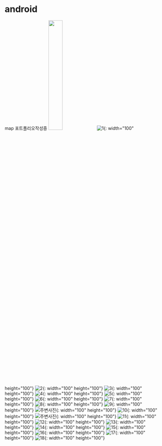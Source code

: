 # android
map 포트폴리오작성중
<img src="https://user-images.githubusercontent.com/48806275/129306883-81b86ff3-f941-4f7e-8cff-52ff4e8a4427.png"  width="30%" height="30%"/>
![1](https://user-images.githubusercontent.com/48806275/129306883-81b86ff3-f941-4f7e-8cff-52ff4e8a4427.png){: width="100" height="100"}
![2](https://user-images.githubusercontent.com/48806275/129306889-a31397b8-abad-4e70-a5f6-81e939881219.png){: width="100" height="100"}
![3](https://user-images.githubusercontent.com/48806275/129306892-43f707db-b50a-4bd8-8eb5-deb5d232b9dd.png){: width="100" height="100"}
![4](https://user-images.githubusercontent.com/48806275/129306893-f39ebb8f-e320-4e7f-872a-ba386cda1dbc.png){: width="100" height="100"}
![5](https://user-images.githubusercontent.com/48806275/129306895-4c8b010b-6b81-4611-afae-dca7f23f2a4e.png){: width="100" height="100"}
![6](https://user-images.githubusercontent.com/48806275/129306897-ae4b0991-61e9-4d0a-8d13-c361c7bd9a18.png){: width="100" height="100"}
![7](https://user-images.githubusercontent.com/48806275/129306900-93d07785-b0a1-43f4-903c-c206c2dcfe41.png){: width="100" height="100"}
![8](https://user-images.githubusercontent.com/48806275/129306902-fce0860b-d2a0-46e3-ad93-a358a223b37d.png){: width="100" height="100"}
![9](https://user-images.githubusercontent.com/48806275/129306905-2d2aa08e-d1ae-4870-bd74-51acec6e0fc5.png){: width="100" height="100"}
![주변사진](https://user-images.githubusercontent.com/48806275/129306922-1d62eac4-bc52-4a43-adf7-5c81f586d672.png){: width="100" height="100"}
![10](https://user-images.githubusercontent.com/48806275/129306907-f0bcdc70-2bb5-46e3-95fe-db2842077903.png){: width="100" height="100"}
![주변사진](https://user-images.githubusercontent.com/48806275/129306922-1d62eac4-bc52-4a43-adf7-5c81f586d672.png){: width="100" height="100"}
![11](https://user-images.githubusercontent.com/48806275/129306911-ec0d69ca-afef-4c01-aaa8-87101db498e8.png){: width="100" height="100"}
![12](https://user-images.githubusercontent.com/48806275/129306913-e36cd653-f429-40af-a77f-0fdc9a7b8841.png){: width="100" height="100"}
![13](https://user-images.githubusercontent.com/48806275/129306914-5d40216a-eeb7-440e-922a-77c7419ced22.png){: width="100" height="100"}
![14](https://user-images.githubusercontent.com/48806275/129306915-de5a86ae-02e9-481a-bafb-77071d83f844.png){: width="100" height="100"}
![15](https://user-images.githubusercontent.com/48806275/129306917-615f5225-3f1d-4204-baff-e2eb7c9e2325.png){: width="100" height="100"}
![16](https://user-images.githubusercontent.com/48806275/129306918-8cabd719-5722-4327-ad44-041f10d55d9e.png){: width="100" height="100"}
![17](https://user-images.githubusercontent.com/48806275/129306919-87f4cbd7-91ef-414d-a923-ab3474cca715.png){: width="100" height="100"}
![18](https://user-images.githubusercontent.com/48806275/129306921-44e70c20-f78a-453b-bd2e-081070ba3fc4.png){: width="100" height="100"}



